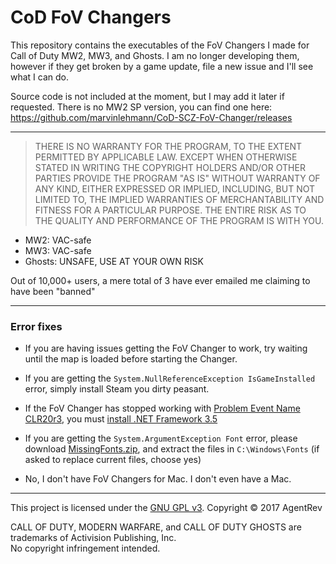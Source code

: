 # CoD FoV Changers

This repository contains the executables of the FoV Changers I made for Call of Duty MW2, MW3, and Ghosts. I am no longer developing them, however if they get broken by a game update, file a new issue and I'll see what I can do.

Source code is not included at the moment, but I may add it later if requested. There is no MW2 SP version, you can find one here: https://github.com/marvinlehmann/CoD-SCZ-FoV-Changer/releases

---

> THERE IS NO WARRANTY FOR THE PROGRAM, TO THE EXTENT PERMITTED BY APPLICABLE LAW.  EXCEPT WHEN OTHERWISE STATED IN WRITING THE COPYRIGHT HOLDERS AND/OR OTHER PARTIES PROVIDE THE PROGRAM "AS IS" WITHOUT WARRANTY OF ANY KIND, EITHER EXPRESSED OR IMPLIED, INCLUDING, BUT NOT LIMITED TO, THE IMPLIED WARRANTIES OF MERCHANTABILITY AND FITNESS FOR A PARTICULAR PURPOSE.  THE ENTIRE RISK AS TO THE QUALITY AND PERFORMANCE OF THE PROGRAM IS WITH YOU.

 - MW2: VAC-safe
 - MW3: VAC-safe
 - Ghosts: UNSAFE, USE AT YOUR OWN RISK

Out of 10,000+ users, a mere total of 3 have ever emailed me claiming to have been "banned"

---

### Error fixes

- If you are having issues getting the FoV Changer to work, try waiting until the map is loaded before starting the Changer.

- If you are getting the `System.NullReferenceException IsGameInstalled` error, simply install Steam you dirty peasant.

- If the FoV Changer has stopped working with [Problem Event Name CLR20r3](https://i.imgur.com/7heWwTW.png), you must [install .NET Framework 3.5](https://www.techhit.com/how-to/install-.net-3.5.1/windows7/)

- If you are getting the `System.ArgumentException Font` error, please download [MissingFonts.zip](https://github.com/AgentRev/CoD-FoV-Changers/raw/master/MissingFonts.zip), and extract the files in `C:\Windows\Fonts` (if asked to replace current files, choose yes)

- No, I don't have FoV Changers for Mac. I don't even have a Mac.

---

This project is licensed under the [GNU GPL v3](http://tldrlegal.com/l/gpl-3.0). Copyright © 2017 AgentRev

CALL OF DUTY, MODERN WARFARE, and CALL OF DUTY GHOSTS are trademarks of Activision Publishing, Inc.<br/>
No copyright infringement intended.
